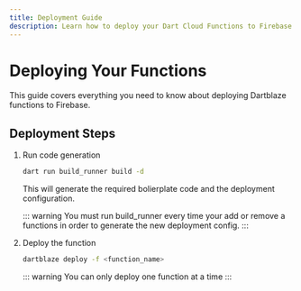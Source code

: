 ```yaml
---
title: Deployment Guide
description: Learn how to deploy your Dart Cloud Functions to Firebase
---
```

# Deploying Your Functions

This guide covers everything you need to know about deploying Dartblaze functions to Firebase.


## Deployment Steps

1. Run code generation
    ```bash
    dart run build_runner build -d
    ```

    This will generate the required bolierplate code and the deployment configuration.

    ::: warning
    You must run build_runner every time your add or remove a functions in order to generate the new deployment config.
    :::

2. Deploy the function
    ```bash
    dartblaze deploy -f <function_name>
    ```

    ::: warning
    You can only deploy one function at a time
    :::